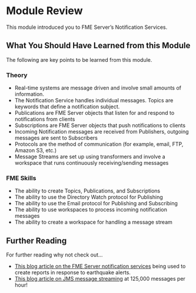 # Module Review

This module introduced you to FME Server’s Notification Services.

## What You Should Have Learned from this Module ##

The following are key points to be learned from this module.

### Theory ###

- Real-time systems are message driven and involve small amounts of information.
- The Notification Service handles individual messages. Topics are keywords that define a notification subject.
- Publications are FME Server objects that listen for and respond to notifications from clients
- Subscriptions are FME Server objects that push notifications to clients
- Incoming Notification messages are received from Publishers, outgoing messages are sent to Subscribers
- Protocols are the method of communication (for example, email, FTP, Amazon S3, etc.)
- Message Streams are set up using transformers and involve a workspace that runs continuously receiving/sending messages

### FME Skills ###

- The ability to create Topics, Publications, and Subscriptions
- The ability to use the Directory Watch protocol for Publishing
- The ability to use the Email protocol for Publishing and Subscribing
- The ability to use workspaces to process incoming notification messages
- The ability to create a workspace for handling a message stream

## Further Reading ##

For further reading why not check out... 
- [This blog article on the FME Server notification services](http://blog.safe.com/2016/05/real-time-earthquake-reports-powered-by-fme-notification-services/) being used to create reports in response to earthquake alerts.
- [This blog article on JMS message streaming](http://blog.safe.com/2014/12/125000-mph-railways/) at 125,000 messages per hour!
